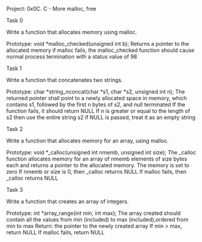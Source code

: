 Project: 0x0C. C - More malloc, free

Task 0

Write a function that allocates memory using malloc.

Prototype: void *malloc_checked(unsigned int b);
Returns a pointer to the allocated memory
if malloc fails, the malloc_checked function should cause normal process
termination with a status value of 98

Task 1

Write a function that concatenates two strings.

Prototype: char *string_nconcat(char *s1, char *s2, unsigned int n);
The returned pointer shall point to a newly allocated space in memory,
which contains s1, followed by the first n bytes of s2, and null terminated
If the function fails, it should return NULL
If n is greater or equal to the length of s2 then use the entire string s2
if NULL is passed, treat it as an empty string

Task 2

Write a function that allocates memory for an array, using malloc.

Prototype: void *_calloc(unsigned int nmemb, unsigned int size);
The _calloc function allocates memory for an array of nmemb elements of size
bytes each and returns a pointer to the allocated memory.
The memory is set to zero
If nmemb or size is 0, then _calloc returns NULL
If malloc fails, then _calloc returns NULL

Task 3

Write a function that creates an array of integers.

Prototype: int *array_range(int min, int max);
The array created should contain all the values from min (included) to max
(included),ordered from min to max
Return: the pointer to the newly created array
If min > max, return NULL
If malloc fails, return NULL
